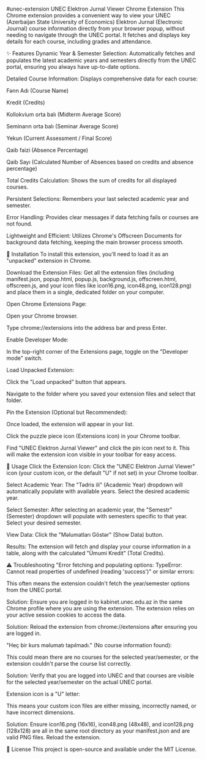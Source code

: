 #unec-extension
UNEC Elektron Jurnal Viewer Chrome Extension
This Chrome extension provides a convenient way to view your UNEC (Azerbaijan State University of Economics) Elektron Jurnal (Electronic Journal) course information directly from your browser popup, without needing to navigate through the UNEC portal. It fetches and displays key details for each course, including grades and attendance.

✨ Features
Dynamic Year & Semester Selection: Automatically fetches and populates the latest academic years and semesters directly from the UNEC portal, ensuring you always have up-to-date options.

Detailed Course Information: Displays comprehensive data for each course:

Fənn Adı (Course Name)

Kredit (Credits)

Kollokvium orta balı (Midterm Average Score)

Seminarın orta balı (Seminar Average Score)

Yekun (Current Assessment / Final Score)

Qaib faizi (Absence Percentage)

Qaib Sayı (Calculated Number of Absences based on credits and absence percentage)

Total Credits Calculation: Shows the sum of credits for all displayed courses.

Persistent Selections: Remembers your last selected academic year and semester.

Error Handling: Provides clear messages if data fetching fails or courses are not found.

Lightweight and Efficient: Utilizes Chrome's Offscreen Documents for background data fetching, keeping the main browser process smooth.

🚀 Installation
To install this extension, you'll need to load it as an "unpacked" extension in Chrome.

Download the Extension Files: Get all the extension files (including manifest.json, popup.html, popup.js, background.js, offscreen.html, offscreen.js, and your icon files like icon16.png, icon48.png, icon128.png) and place them in a single, dedicated folder on your computer.

Open Chrome Extensions Page:

Open your Chrome browser.

Type chrome://extensions into the address bar and press Enter.

Enable Developer Mode:

In the top-right corner of the Extensions page, toggle on the "Developer mode" switch.

Load Unpacked Extension:

Click the "Load unpacked" button that appears.

Navigate to the folder where you saved your extension files and select that folder.

Pin the Extension (Optional but Recommended):

Once loaded, the extension will appear in your list.

Click the puzzle piece icon (Extensions icon) in your Chrome toolbar.

Find "UNEC Elektron Jurnal Viewer" and click the pin icon next to it. This will make the extension icon visible in your toolbar for easy access.

📖 Usage
Click the Extension Icon: Click the "UNEC Elektron Jurnal Viewer" icon (your custom icon, or the default "U" if not set) in your Chrome toolbar.

Select Academic Year: The "Tədris ili" (Academic Year) dropdown will automatically populate with available years. Select the desired academic year.

Select Semester: After selecting an academic year, the "Semestr" (Semester) dropdown will populate with semesters specific to that year. Select your desired semester.

View Data: Click the "Məlumatları Göstər" (Show Data) button.

Results: The extension will fetch and display your course information in a table, along with the calculated "Ümumi Kredit" (Total Credits).

⚠️ Troubleshooting
"Error fetching and populating options: TypeError: Cannot read properties of undefined (reading 'success')" or similar errors:

This often means the extension couldn't fetch the year/semester options from the UNEC portal.

Solution: Ensure you are logged in to kabinet.unec.edu.az in the same Chrome profile where you are using the extension. The extension relies on your active session cookies to access the data.

Solution: Reload the extension from chrome://extensions after ensuring you are logged in.

"Heç bir kurs məlumatı tapılmadı." (No course information found):

This could mean there are no courses for the selected year/semester, or the extension couldn't parse the course list correctly.

Solution: Verify that you are logged into UNEC and that courses are visible for the selected year/semester on the actual UNEC portal.

Extension icon is a "U" letter:

This means your custom icon files are either missing, incorrectly named, or have incorrect dimensions.

Solution: Ensure icon16.png (16x16), icon48.png (48x48), and icon128.png (128x128) are all in the same root directory as your manifest.json and are valid PNG files. Reload the extension.

📄 License
This project is open-source and available under the MIT License.
